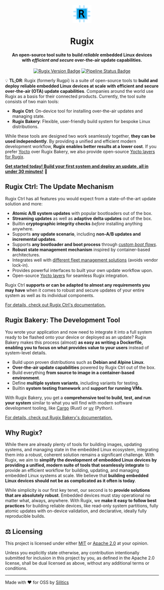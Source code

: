<p align="center">
    <img src="./www/static/img/logo.svg" width="12%" alt="Rugix Logo">
</p>
<h1 align="center">
    Rugix
</h1>
<h4 align="center">
    An open-source tool suite to build <em>reliable</em> embedded Linux devices
    <br>with <em>efficient and secure</em> over-the-air update capabilities.
</h4>
<p align="center">
  <a href="https://github.com/silitics/rugix/releases"><img alt="Rugix Version Badge" src="https://img.shields.io/github/v/tag/silitics/rugix?label=version"></a>
  <a href="https://github.com/silitics/rugix/actions"><img alt="Pipeline Status Badge" src="https://img.shields.io/github/actions/workflow/status/silitics/rugix/check-and-lint.yml"></a>
</p>

💡 **TL;DR**: Rugix (formerly Rugpi) is a suite of open-source tools to **build and deploy reliable embedded Linux devices at scale with efficient and secure over-the-air (OTA) update capabilities**.
Companies around the world use Rugix as a basis for their connected products.
Currently, the tool suite consists of two main tools:

- **Rugix Ctrl**: On-device tool for installing over-the-air updates and managing state.
- **Rugix Bakery**: Flexible, user-friendly build system for bespoke Linux distributions.

While these tools are designed two work seamlessly together, **they can be used independently**.
By providing a unified and efficient modern development workflow, **Rugix enables better results at a lower cost**.
If you prefer [Yocto](https://www.yoctoproject.org) over Rugix Bakery, we also provide open-source [Yocto layers for Rugix](https://github.com/silitics/meta-rugix/).

[**Get started today! Build your first system and deploy an update, all in under 30 minutes!**](https://rugix.org/docs/getting-started) 🚀


## Rugix Ctrl: The Update Mechanism

Rugix Ctrl has all features you would expect from a state-of-the-art update solution and more:

- **Atomic A/B system updates** with popular bootloaders out of the box.
- **Streaming updates** as well as **adaptive delta updates** out of the box.
- Builtin **cryptographic integrity checks** _before_ installing anything anywhere.
- Supports **any update scenario**, including **non-A/B updates and incremental updates**.
- Supports **any bootloader and boot process** through [custom _boot flows_](https://rugix.org/docs/ctrl/advanced/boot-flows).
- **Robust state management mechanism** inspired by container-based architectures.
- Integrates well with [different fleet management solutions](https://rugix.org/docs/ctrl/advanced/fleet-management) (avoids vendor lock-in).
- Provides powerful interfaces to built your own update workflow upon.
- Open-source [Yocto layers](https://github.com/silitics/meta-rugix/) for seamless Rugix integration.

Rugix Ctrl **supports or can be adapted to almost any requirements you may have** when it comes to robust and secure updates of your entire system as well as its individual components.

[For details, check out Rugix Ctrl's documentation.](https://rugix.org/docs/ctrl)


## Rugix Bakery: The Development Tool

You wrote your application and now need to integrate it into a full system ready to be flashed onto your device or deployed as an update?
Rugix Bakery makes this process (almost) **as easy as writing a Dockerfile, enabling you to focus on what provides value to your users** instead of system-level details.

- Build upon proven distributions such as **Debian and Alpine Linux**.
- **Over-the-air update capabilities** powered by Rugix Ctrl out of the box.
- Build everything **from source to image in a container-based environment**.
- Define **multiple system variants**, including variants for testing.
- Builtin **system testing framework** and **support for running VMs**.

With Rugix Bakery, you get a **comprehensive tool to build, test, and run your system** similar to what you will find with modern software development tooling, like [Cargo](https://doc.rust-lang.org/cargo/) (Rust) or [uv](https://docs.astral.sh/uv/) (Python).

[For details, check out Rugix Bakery's documentation.](https://rugix.org/docs/bakery)


## Why Rugix?

While there are already plenty of tools for building images, updating systems, and managing state in the embedded Linux ecosystem, integrating them into a robust, coherent solution remains a significant challenge.
With Rugix, we aim to **simplify the development of embedded Linux devices by providing a unified, modern suite of tools that seamlessly integrate** to provide an efficient workflow for building, updating, and managing embedded Linux systems at scale.
We believe that **building embedded Linux devices should not be as complicated as it often is today**.

While simplicity is our first key tenet, our second is to **provide solutions that are absolutely robust**.
Embedded devices must stay operational no matter what, always, anywhere.
With Rugix, we **make it easy to follow best practices** for building reliable devices, like read-only system partitions, fully atomic updates with on-device validation, and declarative, ideally fully reproducible builds.


## ⚖️ Licensing

This project is licensed under either [MIT](https://github.com/silitics/rugix/blob/main/LICENSE-MIT) or [Apache 2.0](https://github.com/silitics/rugix/blob/main/LICENSE-APACHE) at your opinion.

Unless you explicitly state otherwise, any contribution intentionally submitted for inclusion in this project by you, as defined in the Apache 2.0 license, shall be dual licensed as above, without any additional terms or conditions.

---

Made with ❤️ for OSS by [Silitics](https://www.silitics.com)
